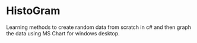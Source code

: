 # HistoGram
Learning methods to create random data from scratch in c# and then graph the data using MS Chart for windows desktop.